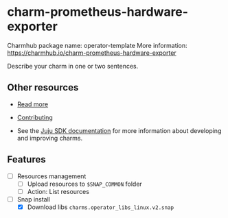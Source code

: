 <!--
Avoid using this README file for information that is maintained or published elsewhere, e.g.:

* metadata.yaml > published on Charmhub
* documentation > published on (or linked to from) Charmhub
* detailed contribution guide > documentation or CONTRIBUTING.md

Use links instead.
-->

# charm-prometheus-hardware-exporter

Charmhub package name: operator-template
More information: https://charmhub.io/charm-prometheus-hardware-exporter

Describe your charm in one or two sentences.

## Other resources

<!-- If your charm is documented somewhere else other than Charmhub, provide a link separately. -->

- [Read more](https://example.com)

- [Contributing](CONTRIBUTING.md) <!-- or link to other contribution documentation -->

- See the [Juju SDK documentation](https://juju.is/docs/sdk) for more information about developing and improving charms.


## Features

- [ ] Resources management
    - [ ] Upload resources to `$SNAP_COMMON` folder
    - [ ] Action: List resources

- [ ] Snap install
    - [x] Download libs `charms.operator_libs_linux.v2.snap`

